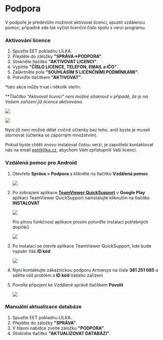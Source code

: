 # Podpora

V podpoře je především možnost aktivovat licenci, spustit vzdálenou pomoc, případně zde lze vyčíst licenční číslo spolu s verzí programu.

### Aktivování licence

1. Spusťte EET pokladnu LILKA.
2. Přejděte do záložky **"SPRÁVA-&gt;PODPORA"**.
3. Stiskněte tlačítko **"AKTIVOVAT LICENCI"**.
4. Vyplňte **"ČÍSLO LICENCE, TELEFON, EMAIL a IČO"**.
5. Zaškrtněte pole **"SOUHLASÍM S LICENČNÍMI PODMÍNKAMI"**.
6. Potvrďte tlačítkem **"AKTIVOVAT"**.

\*tato akce může trvat i několik vteřin.

\*\*_Tlačítko "Aktivovat licenci" není možné stisknout v případě, že je na Vašem zařízení již licence aktivována._

![](img/license_1.png)



![](img/license2.png)

Nyní již není možné dělat cvičné účtenky bez toho, aniž byste je museli stornovat \(účtenka se záporným množstvím\).

Pokud byste chtěli znovu instalovat čistou verzi, je zapotřebí kontaktovat nás na email eet@lilka.cz, abychom Vám zpřístupnili Vaši licenci.

### Vzdálená pomoc pro Android

1. Otevřete **Správa &gt; Podpora** a klikněte na tlačítko **Vzdálená pomoc**

   ![](/support/Support1.png)

2. Po zobrazení aplikace [**TeamViewer QuickSupport**](https://play.google.com/store/apps/details?id=com.teamviewer.quicksupport.market&hl=cs) v **Google Play** aplikaci TeamViewer QuickSupport nainstalujte kliknutím na tlačítko **INSTALOVAT**

   ![](/support/Support2.png)

   Pro plnou funkčnost aplikace prosím potvrďte instalaci potřebných doplňků

   ![](/support/Support3.png)

3. Po instalaci se otevře aplikace TeamViewer QuickSupport, kde bude vypsán Váš **ID kód**

   ![](/support/support4.png)

4. Nyní kontaktujte zákaznickou podporu Arrowsys na čísle **381 251 685** a sdělte váš problém a **ID kód** Vašeho zařízení

5. Povolte připojení ke Vzdálené správě tlačítkem **Povolit**

   ![](/support/support5.png)

### Manuální aktualizace databáze

1. Spusťte EET pokladnu LILKA.
2. Přejděte do záložky **"SPRÁVA"**.
3. V hlavní nabídce zvolte záložku **"PODPORA"**.
4. Stiskněte tlačítko **"AKTUALIZOVAT DATABÁZI"**.



